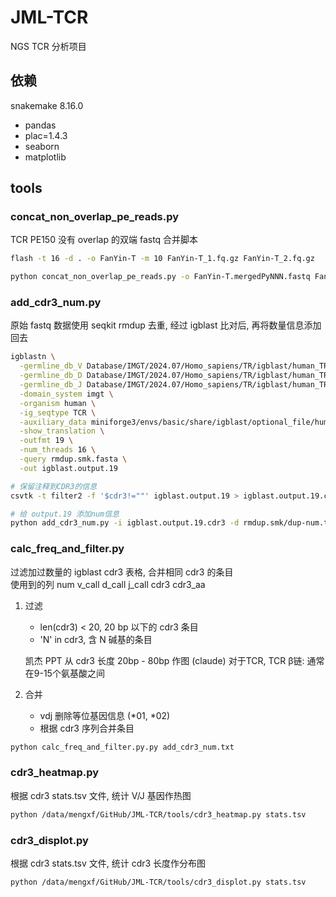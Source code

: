 # JML-TCR

NGS TCR 分析项目

## 依赖

snakemake 8.16.0
- pandas
- plac=1.4.3 
- seaborn
- matplotlib

## tools

### concat_non_overlap_pe_reads.py

TCR PE150 没有 overlap 的双端 fastq 合并脚本

  ```bash
  flash -t 16 -d . -o FanYin-T -m 10 FanYin-T_1.fq.gz FanYin-T_2.fq.gz
  
  python concat_non_overlap_pe_reads.py -o FanYin-T.mergedPyNNN.fastq FanYin-T.notCombined_1.fastq FanYin-T.notCombined_2.fastq
  ```

### add_cdr3_num.py

原始 fastq 数据使用 seqkit rmdup 去重, 经过 igblast 比对后, 再将数量信息添加回去

  ```bash
  igblastn \
    -germline_db_V Database/IMGT/2024.07/Homo_sapiens/TR/igblast/human_TRBV.fa \
    -germline_db_D Database/IMGT/2024.07/Homo_sapiens/TR/igblast/human_TRBD.fa \
    -germline_db_J Database/IMGT/2024.07/Homo_sapiens/TR/igblast/human_TRBJ.fa \
    -domain_system imgt \
    -organism human \
    -ig_seqtype TCR \
    -auxiliary_data miniforge3/envs/basic/share/igblast/optional_file/human_gl.aux \
    -show_translation \
    -outfmt 19 \
    -num_threads 16 \
    -query rmdup.smk.fasta \
    -out igblast.output.19

  # 保留注释到CDR3的信息
  csvtk -t filter2 -f '$cdr3!=""' igblast.output.19 > igblast.output.19.cdr3
  
  # 给 output.19 添加num信息
  python add_cdr3_num.py -i igblast.output.19.cdr3 -d rmdup.smk/dup-num.txt
  ```

### calc_freq_and_filter.py

过滤加过数量的 igblast cdr3 表格, 合并相同 cdr3 的条目  
使用到的列 num v_call d_call j_call cdr3 cdr3_aa

1. 过滤
    - len(cdr3) < 20, 20 bp 以下的 cdr3 条目
    - 'N' in cdr3, 含 N 碱基的条目

   凯杰 PPT 从 cdr3 长度 20bp - 80bp 作图
   (claude) 对于TCR, TCR β链: 通常在9-15个氨基酸之间
2. 合并
    - vdj 删除等位基因信息 (\*01, \*02)
    - 根据 cdr3 序列合并条目

```bash
python calc_freq_and_filter.py.py add_cdr3_num.txt
```

### cdr3_heatmap.py

根据 cdr3 stats.tsv 文件, 统计 V/J 基因作热图

```bash
python /data/mengxf/GitHub/JML-TCR/tools/cdr3_heatmap.py stats.tsv
```

### cdr3_displot.py

根据 cdr3 stats.tsv 文件, 统计 cdr3 长度作分布图

```bash
python /data/mengxf/GitHub/JML-TCR/tools/cdr3_displot.py stats.tsv
```
